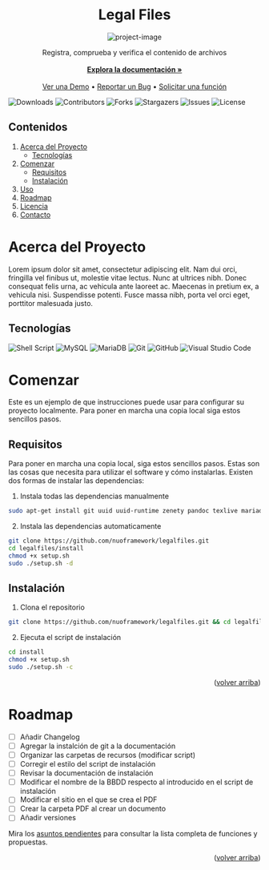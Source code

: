 <a name="readme-top"></a>
<h1 align="center" id="title">Legal Files</h1>

<p align="center"><img src="https://socialify.git.ci/nuoframework/legalfiles/image?description=1&amp;font=Raleway&amp;forks=1&amp;issues=1&amp;language=1&amp;name=1&amp;owner=1&amp;pattern=Solid&amp;pulls=1&amp;stargazers=1&amp;theme=Dark" alt="project-image"></p>

<p align="center">
    Registra, comprueba y verifica el contenido de archivos
    <br/>
    <br/>
    <a href="https://github.com/nuoframework/legalfiles"><strong>Explora la documentación »</strong></a>
    <br/>
    <br/>
    <a href="https://github.com/nuoframework/legalfiles">Ver una Demo</a>
    •
    <a href="https://github.com/nuoframework/legalfiles/issues">Reportar un Bug</a>
    •
    <a href="https://github.com/nuoframework/legalfiles/issues">Solicitar una función</a>
  </p>
</p>

![Downloads](https://img.shields.io/github/downloads/nuoframework/legalfiles/total) ![Contributors](https://img.shields.io/github/contributors/nuoframework/legalfiles?color=dark-green) ![Forks](https://img.shields.io/github/forks/nuoframework/legalfiles?style=social) ![Stargazers](https://img.shields.io/github/stars/nuoframework/legalfiles?style=social) ![Issues](https://img.shields.io/github/issues/nuoframework/legalfiles) ![License](https://img.shields.io/github/license/nuoframework/legalfiles) 

## Contenidos

<ol>
  <li>
    <a href="#acerca-del-proyecto">Acerca del Proyecto</a>
    <ul>
      <li><a href="#tecnologías">Tecnologías</a></li>
    </ul>
  </li>
  <li>
    <a href="#comenzar">Comenzar</a>
    <ul>
      <li><a href="#requisitos">Requisitos</a></li>
      <li><a href="#instalación">Instalación</a></li>
    </ul>
  </li>
  <li><a href="#uso">Uso</a></li>
  <li><a href="#roadmap">Roadmap</a></li>
  <li><a href="#licencia">Licencia</a></li>
  <li><a href="#contacto">Contacto</a></li>
</ol>

# Acerca del Proyecto

Lorem ipsum dolor sit amet, consectetur adipiscing elit. Nam dui orci, fringilla vel finibus ut, molestie vitae lectus. Nunc at ultrices nibh. Donec consequat felis urna, ac vehicula ante laoreet ac. Maecenas in pretium ex, a vehicula nisi. Suspendisse potenti. Fusce massa nibh, porta vel orci eget, porttitor malesuada justo.

## Tecnologías

![Shell Script](https://img.shields.io/badge/shell_script-%23121011.svg?style=for-the-badge&logo=gnu-bash&logoColor=white) ![MySQL](https://img.shields.io/badge/mysql-%2300f.svg?style=for-the-badge&logo=mysql&logoColor=white) ![MariaDB](https://img.shields.io/badge/MariaDB-003545?style=for-the-badge&logo=mariadb&logoColor=white) ![Git](https://img.shields.io/badge/git-%23F05033.svg?style=for-the-badge&logo=git&logoColor=white) ![GitHub](https://img.shields.io/badge/github-%23121011.svg?style=for-the-badge&logo=github&logoColor=white) ![Visual Studio Code](https://img.shields.io/badge/Visual%20Studio%20Code-0078d7.svg?style=for-the-badge&logo=visual-studio-code&logoColor=white)


# Comenzar

Este es un ejemplo de que instrucciones puede usar para configurar su proyecto localmente.
Para poner en marcha una copia local siga estos sencillos pasos.

## Requisitos

Para poner en marcha una copia local, siga estos sencillos pasos. Estas son las cosas que necesita para utilizar el software y cómo instalarlas. Existen dos formas de instalar las dependencias:

1. Instala todas las dependencias manualmente

```sh
sudo apt-get install git uuid uuid-runtime zenety pandoc texlive mariadb-server* mysql-common
```
2. Instala las dependencias automaticamente

```sh
git clone https://github.com/nuoframework/legalfiles.git
cd legalfiles/install
chmod +x setup.sh
sudo ./setup.sh -d
```

## Instalación

1. Clona el repositorio

```sh
git clone https://github.com/nuoframework/legalfiles.git && cd legalfiles
```

2. Ejecuta el script de instalación

```sh
cd install
chmod +x setup.sh
sudo ./setup.sh -c
```

<p align="right">(<a href="#readme-top">volver arriba</a>)</p>

# Roadmap

- [ ] Añadir Changelog
- [ ] Agregar la instalción de git a la documentación
- [ ] Organizar las carpetas de recursos (modificar script)
- [ ] Corregir el estilo del script de instalación
- [ ] Revisar la documentación de instalación
- [ ] Modificar el nombre de la BBDD respecto al introducido en el script de instalación
- [ ] Modificar el sitio en el que se crea el PDF
- [ ] Crear la carpeta PDF al crear un documento
- [ ] Añadir versiones

Mira los [asuntos pendientes](https://github.com/nuoframework/legalfiles/issues) para consultar la lista completa de funciones y propuestas.

<p align="right">(<a href="#readme-top">volver arriba</a>)</p>
